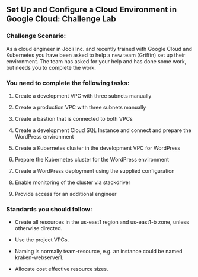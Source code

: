 ## Set Up and Configure a Cloud Environment in Google Cloud: Challenge Lab

### Challenge Scenario:
As a cloud engineer in Jooli Inc. and recently trained with Google Cloud and Kubernetes you have been asked to help a new team (Griffin) set up their environment. The team has asked for your help and has done some work, but needs you to complete the work.

### You need to complete the following tasks:

1. Create a development VPC with three subnets manually

2. Create a production VPC with three subnets manually

3. Create a bastion that is connected to both VPCs

4. Create a development Cloud SQL Instance and connect and prepare the WordPress environment

5. Create a Kubernetes cluster in the development VPC for WordPress

6. Prepare the Kubernetes cluster for the WordPress environment

7. Create a WordPress deployment using the supplied configuration

8. Enable monitoring of the cluster via stackdriver

9. Provide access for an additional engineer

### Standards you should follow:

- Create all resources in the us-east1 region and us-east1-b zone, unless otherwise directed.

- Use the project VPCs.

- Naming is normally team-resource, e.g. an instance could be named kraken-webserver1.

- Allocate cost effective resource sizes. 